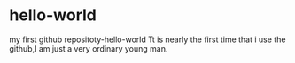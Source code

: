 # hello-world
my first github repositoty-hello-world
Tt is nearly the first time that i use the github,I am just a very ordinary young man.
